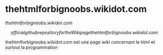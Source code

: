 # thehtmlforbignoobs.wikidot.com

$thehtmlforbignoobs.wikidot.com$

$$official github repository for the Wiki page thehtmlforbignoobs.wikidot.com$$

thehtmlforbignoobs.wikidot.com est une page wiki concernant le html et surtout la programmation
